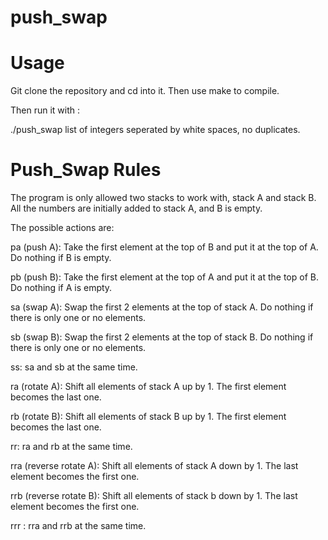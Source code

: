 # push_swap

# Usage

Git clone the repository and cd into it. Then use make to compile.

Then run it with :

./push_swap <numbers>
list of integers seperated by white spaces, no duplicates.

# Push_Swap Rules
The program is only allowed two stacks to work with, stack A and stack B. All the numbers are initially added to stack A, and B is empty.

The possible actions are:

pa (push A): Take the first element at the top of B and put it at the top of A. Do nothing if B is empty.

pb (push B): Take the first element at the top of A and put it at the top of B. Do nothing if A is empty.

sa (swap A): Swap the first 2 elements at the top of stack A. Do nothing if there is only one or no elements.

sb (swap B): Swap the first 2 elements at the top of stack B. Do nothing if there is only one or no elements.

ss: sa and sb at the same time.

ra (rotate A): Shift all elements of stack A up by 1. The first element becomes the last one.

rb (rotate B): Shift all elements of stack B up by 1. The first element becomes the last one.

rr: ra and rb at the same time.

rra (reverse rotate A): Shift all elements of stack A down by 1. The last element becomes the first one.

rrb (reverse rotate B): Shift all elements of stack b down by 1. The last element becomes the first one.

rrr : rra and rrb at the same time.
